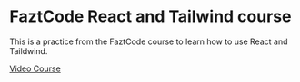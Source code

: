 # FaztCode React and Tailwind course

This is a practice from the FaztCode course to learn how to use React and Taildwind.

[Video Course](https://www.youtube.com/watch?v=GAcq61I9IVM&ab_channel=FaztCode)